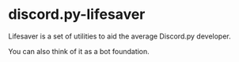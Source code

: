 # discord.py-lifesaver

Lifesaver is a set of utilities to aid the average Discord.py developer.

You can also think of it as a bot foundation.
